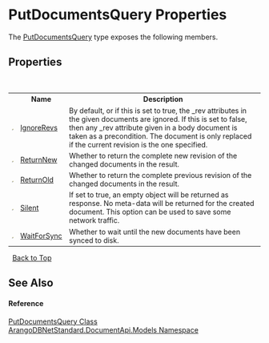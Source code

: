 # PutDocumentsQuery Properties
 

The <a href="6b7d9660-6073-52cb-ee0c-b95bdf513138">PutDocumentsQuery</a> type exposes the following members.


## Properties
&nbsp;<table><tr><th></th><th>Name</th><th>Description</th></tr><tr><td>![Public property](media/pubproperty.gif "Public property")</td><td><a href="2559ca66-0d71-c224-f60b-eaa6afb06663">IgnoreRevs</a></td><td>
By default, or if this is set to true, the _rev attributes in the given documents are ignored. If this is set to false, then any _rev attribute given in a body document is taken as a precondition. The document is only replaced if the current revision is the one specified.</td></tr><tr><td>![Public property](media/pubproperty.gif "Public property")</td><td><a href="cb96bc9b-86bd-6d42-7281-df0dc698c345">ReturnNew</a></td><td>
Whether to return the complete new revision of the changed documents in the result.</td></tr><tr><td>![Public property](media/pubproperty.gif "Public property")</td><td><a href="83afe185-ad03-adac-e3b5-6e8f3c80da37">ReturnOld</a></td><td>
Whether to return the complete previous revision of the changed documents in the result.</td></tr><tr><td>![Public property](media/pubproperty.gif "Public property")</td><td><a href="701e1225-27d2-5adf-c553-9a20676aac04">Silent</a></td><td>
If set to true, an empty object will be returned as response. No meta-data will be returned for the created document. This option can be used to save some network traffic.</td></tr><tr><td>![Public property](media/pubproperty.gif "Public property")</td><td><a href="921df238-8ed3-8e52-2feb-3608db4864ac">WaitForSync</a></td><td>
Whether to wait until the new documents have been synced to disk.</td></tr></table>&nbsp;
<a href="#putdocumentsquery-properties">Back to Top</a>

## See Also


#### Reference
<a href="6b7d9660-6073-52cb-ee0c-b95bdf513138">PutDocumentsQuery Class</a><br /><a href="81a73561-cfc6-64b8-9923-29f0333f4867">ArangoDBNetStandard.DocumentApi.Models Namespace</a><br />
